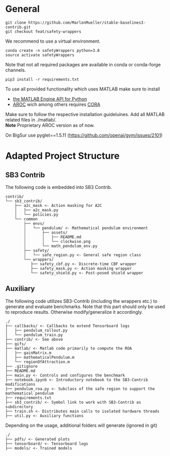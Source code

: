 # General


```
git clone https://github.com/MarlonMueller/stable-baselines3-contrib.git
git checkout feat/safety-wrappers
```
We recommend to use a virtual environment.
```
conda create -n safetyWrappers python=3.8
source activate safetyWrappers
```
Note that not all required packages are available in conda or conda-forge channels.
```
pip3 install -r requirements.txt
```
To use all provided functionality which uses MATLAB make sure to install
- [the MATLAB Engine API for Python](https://de.mathworks.com/help/matlab/matlab_external/install-the-matlab-engine-for-python.html)
- [AROC](https://tumcps.github.io/AROC/) wich among others requires [CORA](https://tumcps.github.io/CORA/)

Make sure to follow the respective installation guideluines.
Add all MATLAB related files in ./matlab/.<br>
**Note** Proprietary AROC version as of now.

On BigSur use pyglet==1.5.11 (https://github.com/openai/gym/issues/2101)

<!---
'stable-baselines3[extra]'
pypoman
scipy
cvxopt?
python3 main.py --flag 0
./train.sh 
--->

# Adapted Project Structure

## SB3 Contrib

The following code is embedded into SB3 Contrib.

```
contrib/
└── sb3_contrib/
    ├── a2c_mask <- Action masking for A2C
    │   ├── a2c_mask.py
    │   └── policies.py
    └── common
        ├── envs/
        │   └── pendulum/ <- Mathematical pendulum environment
        │       ├── assets/
        │       │   ├── README.md
        │       │   └── clockwise.png
        │       └── math_pendulum_env.py
        ├── safety/
        │   └── safe_region.py <- General safe region class
        └── wrappers/
           ├── safety_cbf.py <- Discrete-time CBF wrapper
           ├── safety_mask.py <- Action masking wrapper
           └── safety_shield.py <- Post-posed shield wrapper

```

## Auxiliary

The following code utilizes SB3-Contrib (including the wrappers etc.) to generate and evaluate benchmarks.
Note that this part should only be used to reproduce results. Otherwise modify/generalize it accordingly.

```
./
├── callbacks/ <- Callbacks to extend Tensorboard logs
│   ├── pendulum_rollout.py
│   └── pendulum_train.py
├── contrib/ <- See above
├── gifs/
├── matlab/ <- Matlab code primarily to compute the ROA
│   ├── gainMatrix.m
│   ├── mathematicalPendulum.m
│   └── regionOfAttraction.m
├── .gitignore
├── README.md
├── main.py <- Controls and configures the benchmark
├── notebook.ipynb <- Introductory notebook to the SB3-Contrib modifications
├── pendulum_roa.py <- Subclass of the safe region to support the mathematical pendulum
├── requirements.txt
├── sb3_contrib/ <- Symbol link to work with SB3-Contrib as subdirectory
├── train.sh <- Distributes main calls to isolated hardware threads
├── util.py <- Auxiliary functions

```
Depending on the usage, additional folders will generate (ignored in git)

```
./
├── pdfs/ <- Generated plots
├── tensorboard/ <- Tensorboard logs
├── models/ <- Trained models

```



